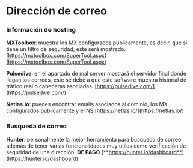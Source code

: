 # Dirección de correo

### Información de hosting

**MXToolbox**: muestra los MX configurados públicamente, es decir, que si tiene un filtro de seguridad, este será mostrado.  [https://mxtoolbox.com/SuperTool.aspx](https://mxtoolbox.com/SuperTool.aspx)

**Pulsedive**: en el apartado de mal server mostrará el servidor final donde llegan los correos, este se debe a que este software muestra historial de tráfico real o cabeceras asociadas.  [https://pulsedive.com/](https://pulsedive.com/)

**Netlas.io**: puedes encontrar emails asociados al dominio, los MX configurados públicamente y el NS [https://netlas.io/](https://netlas.io/)

### Busqueda de correo

**Hunter**: personalmente la mejor herramienta para busqueda de correo además de tener varias funcionalidades muy utiles como verificación de seguridad de una dirección. **DE PAGO** [**https://hunter.io/dashboard**](https://hunter.io/dashboard)



